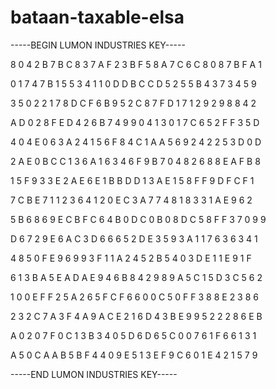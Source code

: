 # bataan-taxable-elsa

-----BEGIN LUMON INDUSTRIES KEY-----

8 0 4 2 B 7 B C 8 3 7 A F 2 3 B F 5 8 A 7 C 6 C 8 0 8 7 B F A 1

0 1 7 4 7 B 1 5 5 3 4 1 1 0 D D B C C D 5 2 5 5 B 4 3 7 3 4 5 9

3 5 0 2 2 1 7 8 D C F 6 B 9 5 2 C 8 7 F D 1 7 1 2 9 2 9 8 8 4 2

A D 0 2 8 F E D 4 2 6 B 7 4 9 9 0 4 1 3 0 1 7 C 6 5 2 F F 3 5 D

4 0 4 E 0 6 3 A 2 4 1 5 6 F 8 4 C 1 A A 5 6 9 2 4 2 2 5 3 D 0 D

2 A E 0 B C C 1 3 6 A 1 6 3 4 6 F 9 B 7 0 4 8 2 6 8 8 E A F B 8

1 5 F 9 3 3 E 2 A E 6 E 1 B B D D 1 3 A E 1 5 8 F F 9 D F C F 1

7 C B E 7 1 1 2 3 6 4 1 2 0 E C 3 A 7 7 4 8 1 8 3 3 1 A E 9 6 2

5 B 6 8 6 9 E C B F C 6 4 B 0 D C 0 B 0 8 D C 5 8 F F 3 7 0 9 9

D 6 7 2 9 E 6 A C 3 D 6 6 6 5 2 D E 3 5 9 3 A 1 1 7 6 3 6 3 4 1

4 8 5 0 F E 9 6 9 9 3 F 1 1 A 2 4 5 2 B 5 4 0 3 D E 1 1 E 9 1 F

6 1 3 B A 5 E A D A E 9 4 6 B 8 4 2 9 8 9 A 5 C 1 5 D 3 C 5 6 2

1 0 0 E F F 2 5 A 2 6 5 F C F 6 6 0 0 C 5 0 F F 3 8 8 E 2 3 8 6

2 3 2 C 7 A 3 F 4 A 9 A C E 2 1 6 D 4 3 B E 9 9 5 2 2 2 8 6 E B

A 0 2 0 7 F 0 C 1 3 B 3 4 0 5 D 6 D 6 5 C 0 0 7 6 1 F 6 6 1 3 1

A 5 0 C A A B 5 B F 4 4 0 9 E 5 1 3 E F 9 C 6 0 1 E 4 2 1 5 7 9

-----END LUMON INDUSTRIES KEY-----
